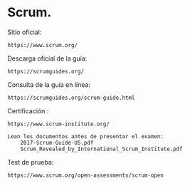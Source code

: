 <h1>Scrum.</h1>

Sitio oficial:

	https://www.scrum.org/

	
Descarga oficial de la guía:

	https://scrumguides.org/


Consulta de la guía en línea:

	https://scrumguides.org/scrum-guide.html
	

Certificación :

	https://www.scrum-institute.org/
	
	Lean los documentos antes de presentar el examen: 
		2017-Scrum-Guide-US.pdf
		Scrum_Revealed_by_International_Scrum_Institute.pdf
		
Test de prueba:

	https://www.scrum.org/open-assessments/scrum-open
